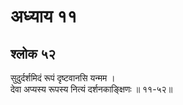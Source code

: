 # अध्याय ११

## श्लोक ५२

सुदुर्दर्शमिदं रूपं दृष्टवानसि यन्मम ।<br>देवा अप्यस्य रूपस्य नित्यं दर्शनकाङ्क्षिणः ॥ ११-५२॥<br><br>

